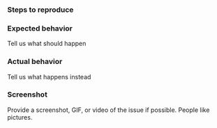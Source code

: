 ### Steps to reproduce

### Expected behavior
Tell us what should happen

### Actual behavior
Tell us what happens instead

### Screenshot
Provide a screenshot, GIF, or video of the issue if possible. People like pictures.
